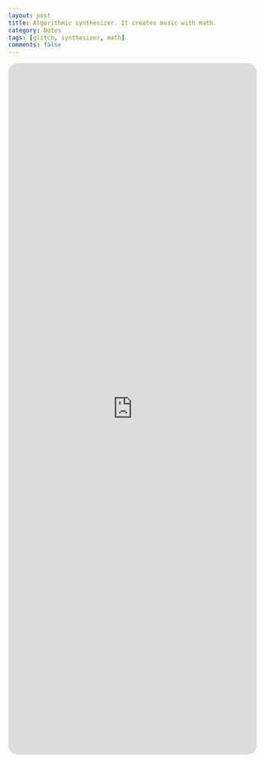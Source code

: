 ```yaml
---
layout: post
title: Algorithmic synthesizer. It creates music with math.
category: Notes
tags: [glitch, synthesizer, math]
comments: false
---
```

<iframe src="https://goo.gl/wsVQxd" style="width: 100%; border-radius: 20px; height: 35vh;" frameborder="0" allowfullscreen></iframe>
